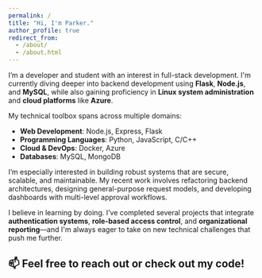 ```yaml
---
permalink: /
title: "Hi, I'm Parker."
author_profile: true
redirect_from: 
  - /about/
  - /about.html
---
```


I’m a developer and student with an interest in full-stack development. I'm currently diving deeper into backend development using **Flask**, **Node.js**, and **MySQL**, while also gaining proficiency in **Linux system administration** and **cloud platforms** like **Azure**.

My technical toolbox spans across multiple domains:
- **Web Development**: Node.js, Express, Flask
- **Programming Languages**: Python, JavaScript, C/C++
- **Cloud & DevOps**: Docker, Azure
- **Databases**: MySQL, MongoDB

I’m especially interested in building robust systems that are secure, scalable, and maintainable. My recent work involves refactoring backend architectures, designing general-purpose request models, and developing dashboards with multi-level approval workflows.

I believe in learning by doing. I’ve completed several projects that integrate **authentication systems**, **role-based access control**, and **organizational reporting**—and I'm always eager to take on new technical challenges that push me further.

📫 Feel free to reach out or check out my code!
---


